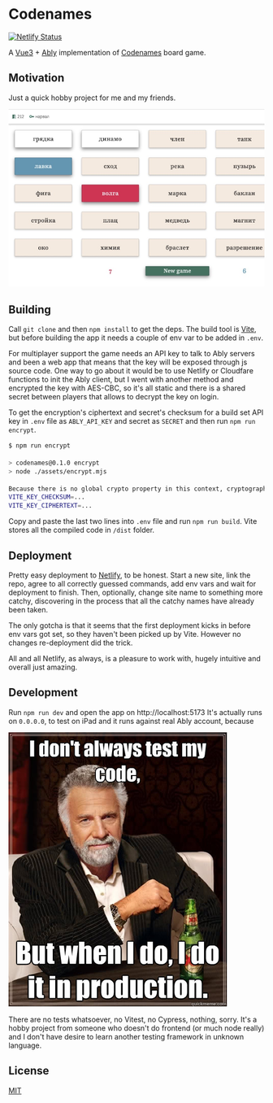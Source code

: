 # Codenames

[![Netlify Status](https://api.netlify.com/api/v1/badges/33bba7d9-ee44-44de-bcb8-fcabb29b59a0/deploy-status)](https://app.netlify.com/sites/friday-game/deploys)

A [Vue3](https://vuejs.org/) + [Ably](https://ably.com/) implementation of [Codenames](https://en.wikipedia.org/wiki/Codenames_\(board_game\)) board game.

## Motivation

Just a quick hobby project for me and my friends.

![Game board](game_board.jpg)

## Building

Call `git clone` and then `npm install` to get the deps. The build tool is [Vite](https://vitejs.dev/), but before building the app it needs a couple of env var to be added in `.env`.

For multiplayer support the game needs an API key to talk to Ably servers and been a web app that means that the key will be exposed through js source code. One way to go about it would be to use Netlify or Cloudfare functions to init the Ably client, but I went with another method and encrypted the key with AES-CBC, so it's all static and there is a shared secret between players that allows to decrypt the key on login.

To get the encryption's ciphertext and secret's checksum for a build set API key in `.env` file as `ABLY_API_KEY` and secret as `SECRET` and then run `npm run encrypt`.

```bash
$ npm run encrypt

> codenames@0.1.0 encrypt
> node ./assets/encrypt.mjs

Because there is no global crypto property in this context, cryptographically unsafe Math.random() is used
VITE_KEY_CHECKSUM=...
VITE_KEY_CIPHERTEXT=...
```

Copy and paste the last two lines into `.env` file and run `npm run build`. Vite stores all the compiled code in `/dist` folder.

## Deployment

Pretty easy deployment to [Netlify](https://app.netlify.com), to be honest. Start a new site, link the repo, agree to all correctly guessed commands, add env vars and wait for deployment to finish. Then, optionally, change site name to something more catchy, discovering in the process that all the catchy names have already been taken.

The only gotcha is that it seems that the first deployment kicks in before env vars got set, so they haven't been picked up by Vite. However no changes re-deployment did the trick.

All and all Netlify, as always, is a pleasure to work with, hugely intuitive and overall just amazing.

## Development

Run `npm run dev` and open the app on http://localhost:5173 It's actually runs on `0.0.0.0`, to test on iPad and it runs against real Ably account, because

![I don't always test my code, but when I do I, I do it in production.](i_dont_always_test_my_code.jpg)

There are no tests whatsoever, no Vitest, no Cypress, nothing, sorry. It's a hobby project from someone who doesn't do frontend (or much node really) and I don't have desire to learn another testing framework in unknown language.

## License

[MIT](https://github.com/eiri/codenames/blob/master/LICENSE)
